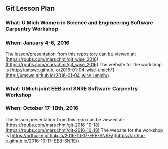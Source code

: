 ##  Git Lesson Plan 


### What: U Mich Women in Science and Engineering Software Carpentry Workshop  
### When: January 4-6, 2016
The lesson/presentation from this repository can be viewed at: [https://rpubs.com/marschmi/git_wise_2016](https://rpubs.com/marschmi/git_wise_2016)
The website for the workshop is [http://umswc.github.io/2016-01-04-wise-umich/](http://umswc.github.io/2016-01-04-wise-umich/)

### What: UMich joint EEB and SNRE Software Carpentry Workshop
### When: October 17-18th, 2016
The lesson presentation from this repo can be viewed at: [https://rpubs.com/marschmi/git-2016-10-18](https://rpubs.com/marschmi/git-2016-10-18)
The website for the workshop is [https://arthur-e.github.io/2016-10-17-EEB-SNRE/](https://arthur-e.github.io/2016-10-17-EEB-SNRE/)
